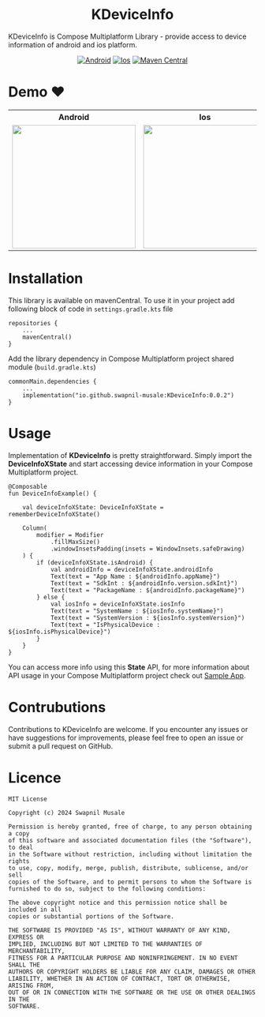 <h1 align="center">KDeviceInfo</h1>

KDeviceInfo is Compose Multiplatform Library - provide access to device information of android and
ios platform.

<p align="center">
<a href="https://github.com/swapnil-musale/KDeviceInfo"><img alt="Android" src="https://img.shields.io/badge/Platform-Android-Blue?style=for-the-badge"/></a>
<a href="https://github.com/swapnil-musale/KDeviceInfo"><img alt="Ios" src="https://img.shields.io/badge/Platform-Ios-Blue?style=for-the-badge"/></a>
<a href="https://github.com/swapnil-musale/KDeviceInfo"><img alt="Maven Central" src="https://img.shields.io/maven-central/v/io.github.swapnil-musale/KDeviceInfo?style=for-the-badge"/></a>

# Demo ❤️

<table style="width:100%">
  <tr>
    <th>Android</th>
    <th>Ios</th> 
  </tr>
  <tr>
    <td><img src = "https://github.com/swapnil-musale/KDeviceInfo/assets/15209914/b84d855b-71db-4b05-aa2f-28b7662b5d0c" width=250/></td> 
    <td><img src = "https://github.com/swapnil-musale/KDeviceInfo/assets/15209914/f103e70e-1188-48cc-933c-8950ad5f467e" width=250/></td>
  </tr>
</table>

# Installation

This library is available on mavenCentral. To use it in your project add following block of code
in ```settings.gradle.kts``` file

```
repositories { 
    ...
    mavenCentral()
}
```

Add the library dependency in Compose Multiplatform project shared module (```build.gradle.kts```)

```
commonMain.dependencies {
    ...
    implementation("io.github.swapnil-musale:KDeviceInfo:0.0.2")
}
```

# Usage

Implementation of **KDeviceInfo** is pretty straightforward. Simply import the **DeviceInfoXState**
and start accessing device information in your Compose Multiplatform project.

```
@Composable
fun DeviceInfoExample() {

    val deviceInfoXState: DeviceInfoXState = rememberDeviceInfoXState()
    
    Column(
        modifier = Modifier
            .fillMaxSize()
            .windowInsetsPadding(insets = WindowInsets.safeDrawing)
    ) {
        if (deviceInfoXState.isAndroid) {
            val androidInfo = deviceInfoXState.androidInfo
            Text(text = "App Name : ${androidInfo.appName}")
            Text(text = "SdkInt : ${androidInfo.version.sdkInt}")
            Text(text = "PackageName : ${androidInfo.packageName}")
        } else {
            val iosInfo = deviceInfoXState.iosInfo
            Text(text = "SystemName : ${iosInfo.systemName}")
            Text(text = "SystemVersion : ${iosInfo.systemVersion}")
            Text(text = "IsPhysicalDevice : ${iosInfo.isPhysicalDevice}")
        }
    }
}
```

You can access more info using this **State** API, for more information about API usage in your
Compose Multiplatform project check out [Sample App][0].

# Contrubutions

Contributions to KDeviceInfo are welcome. If you encounter any issues or have suggestions for
improvements, please feel free to open an issue or submit a pull request on GitHub.

# Licence

```
MIT License

Copyright (c) 2024 Swapnil Musale

Permission is hereby granted, free of charge, to any person obtaining a copy
of this software and associated documentation files (the "Software"), to deal
in the Software without restriction, including without limitation the rights
to use, copy, modify, merge, publish, distribute, sublicense, and/or sell
copies of the Software, and to permit persons to whom the Software is
furnished to do so, subject to the following conditions:

The above copyright notice and this permission notice shall be included in all
copies or substantial portions of the Software.

THE SOFTWARE IS PROVIDED "AS IS", WITHOUT WARRANTY OF ANY KIND, EXPRESS OR
IMPLIED, INCLUDING BUT NOT LIMITED TO THE WARRANTIES OF MERCHANTABILITY,
FITNESS FOR A PARTICULAR PURPOSE AND NONINFRINGEMENT. IN NO EVENT SHALL THE
AUTHORS OR COPYRIGHT HOLDERS BE LIABLE FOR ANY CLAIM, DAMAGES OR OTHER
LIABILITY, WHETHER IN AN ACTION OF CONTRACT, TORT OR OTHERWISE, ARISING FROM,
OUT OF OR IN CONNECTION WITH THE SOFTWARE OR THE USE OR OTHER DEALINGS IN THE
SOFTWARE.
```

[0]: https://github.com/swapnil-musale/KDeviceInfo/blob/master/sampleApp/composeApp/src/commonMain/kotlin/com/devx/kdeviceinfo/sample/App.kt
